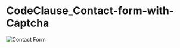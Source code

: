 # CodeClause_Contact-form-with-Captcha
![Contact Form](https://user-images.githubusercontent.com/84430609/235280851-38447aa1-15ee-4a9e-9100-7b7e64624878.png)
